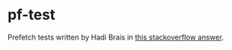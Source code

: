 # pf-test

Prefetch tests written by Hadi Brais in [this stackoverflow answer](https://stackoverflow.com/a/52377359).
